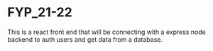 # FYP_21-22

This is a react front end that will be connecting with a express node backend to auth users and get data from a database.

